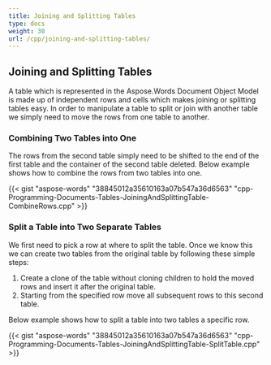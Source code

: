 ```yaml
---
title: Joining and Splitting Tables
type: docs
weight: 30
url: /cpp/joining-and-splitting-tables/
---
```


## **Joining and Splitting Tables**

A table which is represented in the Aspose.Words Document Object Model is made up of independent rows and cells which makes joining or splitting tables easy. In order to manipulate a table to split or join with another table we simply need to move the rows from one table to another.

### **Combining Two Tables into One**

The rows from the second table simply need to be shifted to the end of the first table and the container of the second table deleted. Below example shows how to combine the rows from two tables into one.

{{< gist "aspose-words" "38845012a35610163a07b547a36d6563" "cpp-Programming-Documents-Tables-JoiningAndSplittingTable-CombineRows.cpp" >}}

### **Split a Table into Two Separate Tables**

We first need to pick a row at where to split the table. Once we know this we can create two tables from the original table by following these simple steps:

1. Create a clone of the table without cloning children to hold the moved rows and insert it after the original table.
1. Starting from the specified row move all subsequent rows to this second table.

Below example shows how to split a table into two tables a specific row.

{{< gist "aspose-words" "38845012a35610163a07b547a36d6563" "cpp-Programming-Documents-Tables-JoiningAndSplittingTable-SplitTable.cpp" >}}
